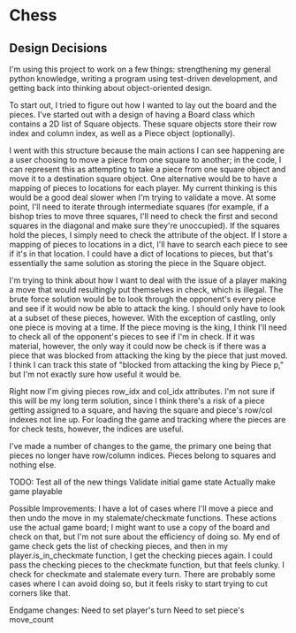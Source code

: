 # Chess

## Design Decisions

I'm using this project to work on a few things: strengthening my general python knowledge, writing a program using test-driven development, and getting back into thinking about object-oriented design.

To start out, I tried to figure out how I wanted to lay out the board and the pieces. I've started out with a design of having a Board class which contains a 2D list of Square objects. These square objects store their row index and column index, as well as a Piece object (optionally).

I went with this structure because the main actions I can see happening are a user choosing to move a piece from one square to another; in the code, I can represent this as attempting to take a piece from one square object and move it to a destination square object. One alternative would be to have a mapping of pieces to locations for each player. My current thinking is this would be a good deal slower when I'm trying to validate a move. At some point, I'll need to iterate through intermediate squares (for example, if a bishop tries to move three squares, I'll need to check the first and second squares in the diagonal and make sure they're unoccupied). If the squares hold the pieces, I simply need to check the attribute of the object. If I store a mapping of pieces to locations in a dict, I'll have to search each piece to see if it's in that location. I could have a dict of locations to pieces, but that's essentially the same solution as storing the piece in the Square object.

I'm trying to think about how I want to deal with the issue of a player making a move that would resultingly put themselves in check, which is illegal. The brute force solution would be to look through the opponent's every piece and see if it would now be able to attack the king. I should only have to look at a subset of these pieces, however. With the exception of castling, only one piece is moving at a time. If the piece moving is the king, I think I'll need to check all of the opponent's pieces to see if I'm in check. If it was material, however, the only way it could now be check is if there was a piece that was blocked from attacking the king by the piece that just moved. I think I can track this state of "blocked from attacking the king by Piece p," but I'm not exactly sure how useful it would be.

Right now I'm giving pieces row_idx and col_idx attributes. I'm not sure if this will be my long term solution, since I think there's a risk of a piece getting assigned to a square, and having the square and piece's row/col indexes not line up. For loading the game and tracking where the pieces are for check tests, however, the indices are useful.

I've made a number of changes to the game, the primary one being that pieces no longer have row/column indices. Pieces belong to squares and nothing else.

TODO:
    Test all of the new things
    Validate initial game state
    Actually make game playable

Possible Improvements:
    I have a lot of cases where I'll move a piece and then undo the move in my stalemate/checkmate functions. These actions use the actual game board; I might want to use a copy of the board and check on that, but I'm not sure about the efficiency of doing so.
    My end of game check gets the list of checking pieces, and then in my player.is_in_checkmate function, I get the checking pieces again. I could pass the checking pieces to the checkmate function, but that feels clunky.
    I check for checkmate and stalemate every turn. There are probably some cases where I can avoid doing so, but it feels risky to start trying to cut corners like that.

Endgame changes:
    Need to set player's turn
    Need to set piece's move_count